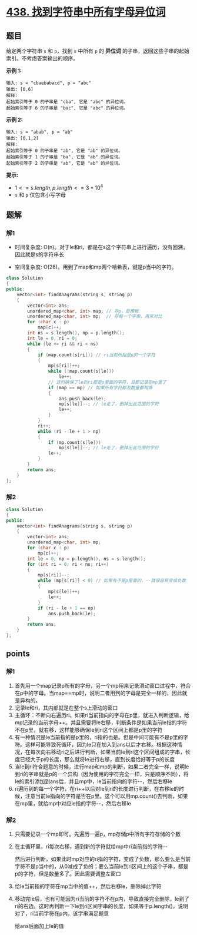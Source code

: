 # [438. 找到字符串中所有字母异位词](https://leetcode.cn/problems/find-all-anagrams-in-a-string/)



## 题目

给定两个字符串 `s` 和 `p`，找到 `s` 中所有 `p` 的 **异位词** 的子串，返回这些子串的起始索引。不考虑答案输出的顺序。

 

**示例 1:**

```
输入: s = "cbaebabacd", p = "abc"
输出: [0,6]
解释:
起始索引等于 0 的子串是 "cba", 它是 "abc" 的异位词。
起始索引等于 6 的子串是 "bac", 它是 "abc" 的异位词。
```

 **示例 2:**

```
输入: s = "abab", p = "ab"
输出: [0,1,2]
解释:
起始索引等于 0 的子串是 "ab", 它是 "ab" 的异位词。
起始索引等于 1 的子串是 "ba", 它是 "ab" 的异位词。
起始索引等于 2 的子串是 "ab", 它是 "ab" 的异位词。
```

 

**提示:**

- $1 <= s.length, p.length <= 3 * 10^4$
- `s` 和 `p` 仅包含小写字母



## 题解

### 解1

- 时间复杂度: O(n)。对于le和ri，都是在s这个字符串上进行遍历，没有回溯，因此就是s的字符串长

- 空间复杂度: O(26)。用到了map和mp两个哈希表，键是p当中的字符。

```cpp
class Solution
{
public:
    vector<int> findAnagrams(string s, string p)
    {
        vector<int> ans;
        unordered_map<char, int> map; // 存p，是模板
        unordered_map<char, int> mp;  // 存每一个字串，用来对比
        for (char c : p)
            map[c]++;
        int ns = s.length(), np = p.length();
        int le = 0, ri = 0;
        while (le <= ri && ri < ns)
        {
            if (map.count(s[ri])) // ri当前所指是p的一个字符
            {
                mp[s[ri]]++;
                while (!map.count(s[le]))
                    le++;
                // 这时确保了le到ri都是p里面的字符，且都记录在mp里了
                if (map == mp) // 如果所有字符都及数量都相等
                {
                    ans.push_back(le);
                    mp[s[le]]--; // le走了，删掉出此范围的字符
                    le++;
                }
            }
            ri++;
            while (ri - le + 1 > np)
            {
                if (mp.count(s[le]))
                    mp[s[le]]--; // le走了，删掉出此范围的字符
                le++;
            }
        }
        return ans;
    }
};
```



### 解2

```cpp
class Solution
{
public:
    vector<int> findAnagrams(string s, string p)
    {
        vector<int> ans;
        unordered_map<char, int> mp;
        for (char c : p)
            mp[c]++;
        int le = 0, np = p.length(), ns = s.length();
        for (int ri = 0; ri < ns; ri++)
        {
            mp[s[ri]]--;
            while (mp[s[ri]] < 0) // 如果有不是p里面的，--就很容易变成负数
            {
                mp[s[le]]++;
                le++;
            }
            if (ri - le + 1 == np)
                ans.push_back(le);
        }
        return ans;
    }
};
```







## points

### 解1

1. 首先用一个map记录p所有的字母，另一个mp用来记录滑动窗口过程中，符合在p中的字母。当map==mp时，说明二者用到的字母是完全一样的，因此就是异构的。
2. 记录le和ri，其内部就是在整个s上滑动的窗口
3. 主循环：不断向右遍历ri。如果ri当前指向的字母在p里，就进入判断逻辑，给mp记录的当前字母++。并且需要将le右移，判断条件是如果当前le指的字符不在p里，就右移，这样能够确保le到ri这个区间上都是p里的字符
4. 有一种情况是le当前指的是p里的，ri指的也是。但是中间可能有不是p里的字符。这样可能导致死循环，因为le只在加入到ans以后才右移。根据这种情况，在每次向右移动ri之后进行判断，如果当前le到ri这个区间组成的字串，长度已经大于p的长度，那么就将le进行右移，直到长度恰好等于p的长度
5. 当le到ri符合题意的时候，进行map和mp的判断，如果二者完全一样，说明le到ri的字串就是p的一个异构（因为使用的字符完全一样，只是顺序不同），将le的索引添加到ans后，并且mp中，le当前指向的字符--，然后右移le
6. ri遍历到的每一个字符，在ri++以后对le到ri的长度进行判断，在右移le的时候，注意当前le指向的字符是否在p里。这个可以用mp.count()去判断，如果在mp里，就给mp中对应le指的字符--，然后右移le



### 解2

1. 只需要记录一个mp即可。先遍历一遍p，mp存储p中所有字符存储的个数

2. 在主循环里，ri每次右移，遇到新的字符就给mp中ri当前指的字符--

   然后进行判断，如果此时mp对应的ri指的字符，变成了负数，那么要么是当前字符不是p当中的，从0减成了负的；要么当前le到ri区间上的这个子串，都是p的字符，但是数量多了。因此需要调整左窗口

3. 给le当前指的字符在mp当中的值++，然后右移le，删除掉此字符

4. 移动完le后，也有可能因为ri当前的字符不在p内，导致直接完全删除，le到了ri的右边。这时再判断一下le到ri区间字串的长度，如果等于p.length()，说明对了，ri当前字符在p内，该字串满足题意

   给ans后面加上le的值